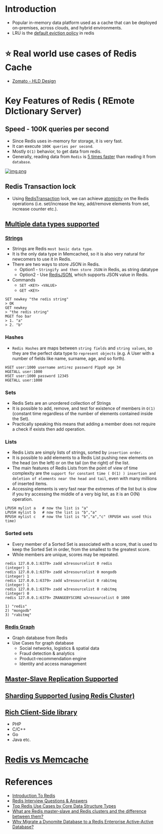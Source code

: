 
# Introduction
- Popular in-memory data platform used as a cache that can be deployed on-premises, across clouds, and hybrid environments.
- LRU is the [default eviction policy](https://docs.redis.com/latest/rs/databases/configure/eviction-policy/) in redis

# :star: Real world use cases of Redis Cache
- [Zomato - HLD Design](../../../../3_HLDDesignProblems/ZomatoDesign)

# Key Features of Redis ( REmote DIctionary Server)

## Speed - 100K queries per second
- Since Redis uses in-memory for storage, it is very fast.
- It can execute `100K queries per second`.
- Mostly `O(1)` behavior, to get data from redis.
- Generally, reading data from `Redis` is [5 times faster](../../../SystemEstimationTips.md#latency-comparison-numbers) than reading it from `database`.

[![img.png](https://pbs.twimg.com/media/FMx3JZRUYAIWWKq?format=jpg&name=4096x4096)](https://www.youtube.com/watch?v=5TRFpFBccQM)

## Redis Transaction lock
- Using [RedisTransaction](https://redis.io/docs/reference/patterns/distributed-locks/) lock, we can achieve [atomicity](../../../0_SystemGlossaries/Atomicity.md) on the Redis operations (i.e. set/increase the key, add/remove elements from set, increase counter etc.).

## [Multiple data types supported](https://redis.io/docs/manual/data-types/)

### [Strings](https://www.w3resource.com/redis/redis-data-types.php)
- Strings are Redis `most basic data type`.
- It is the only data type in Memcached, so it is also very natural for newcomers to use it in Redis.
- There are two ways to store JSON in Redis.
  - Option1 - `Stringify and then store JSON` in Redis, as string datatype
  - Option2 - Use [RedisJSON](https://redis.io/docs/stack/json/), which supports JSON value in Redis.
- Commands
  - `SET <KEY> <VALUE>`
  - `GET <KEY>`

```
SET newkey "the redis string"
> OK
GET newkey
> "the redis string"
MGET foo bar
> 1. "a"
> 2. "b"
```

### Hashes
- `Redis Hashes` are maps between `string fields` and `string values`, so they are the perfect data type to `represent objects` (e.g. A User with a number of fields like name, surname, age, and so forth).
```
HSET user:1000 username antirez password P1pp0 age 34
HGETALL user:1000
HSET user:1000 password 12345
HGETALL user:1000
```

### Sets
- Redis Sets are an unordered collection of Strings
- It is possible to add, remove, and test for existence of members in `O(1)` (constant time regardless of the number of elements contained inside the Set).
- Practically speaking this means that adding a member does not require a check if exists then add operation.

### Lists
- Redis Lists are simply lists of strings, sorted by `insertion order`.
- It is possible to add elements to a Redis List pushing new elements on the head (on the left) or on the tail (on the right) of the list.
- The main features of Redis Lists from the point of view of time complexity are the `support for constant time ( O(1) ) insertion and deletion of elements near the head and tail`, even with many millions of inserted items.
- Accessing elements is very fast near the extremes of the list but is slow if you try accessing the middle of a very big list, as it is an O(N) operation.

```
LPUSH mylist a   # now the list is "a"
LPUSH mylist b   # now the list is "b","a"
RPUSH mylist c   # now the list is "b","a","c" (RPUSH was used this time)
```

### Sorted sets
- Every member of a Sorted Set is associated with a score, that is used to keep the Sorted Set in order, from the smallest to the greatest score. 
- While members are unique, scores may be repeated.

```
redis 127.0.0.1:6379> zadd w3resourcelist 0 redis
(integer) 1
redis 127.0.0.1:6379> zadd w3resourcelist 0 mongodb
(integer) 1
redis 127.0.0.1:6379> zadd w3resourcelist 0 rabitmq
(integer) 1
redis 127.0.0.1:6379> zadd w3resourcelist 0 rabitmq
(integer) 0
redis 127.0.0.1:6379> ZRANGEBYSCORE w3resourcelist 0 1000

1) "redis"
2) "mongodb"
3) "rabitmq"
```

### [Redis Graph](https://redis.com/nosql/graph-databases/)
- Graph database from Redis
- Use Cases for graph database
  - Social networks, logistics & spatial data
  - Fraud detection & analytics
  - Product-recommendation engine
  - Identity and access management

## [Master-Slave Replication Supported](RedisMasterSlaveReplication.md)

## [Sharding Supported (using Redis Cluster)](RedisCluster.md)

## [Rich Client-Side library](https://redis.io/docs/libraries/)
- PHP
- C/C++
- Go
- Java etc.

# [Redis vs Memcache](RedisVsMemCache.md)

# References
- [Introduction To Redis](https://www.slideshare.net/dvirsky/introduction-to-redis)
- [Redis Interview Questions & Answers](https://www.javatpoint.com/redis-interview-questions-and-answers)
- [Top Redis Use Cases by Core Data Structure Types](https://scalegrid.io/blog/top-redis-use-cases-by-core-data-structure-types/)
- [What are Redis master-slave and Redis clusters and the difference between them?](https://www.learnsteps.com/what-are-redis-master-slave-and-redis-clusters-and-the-difference-between-them/)
- [Why Migrate a Dynomite Database to a Redis Enterprise Active-Active Database?](https://redis.com/blog/why-migrate-dynomite-database-to-redis-enterprise-active-active-database/)